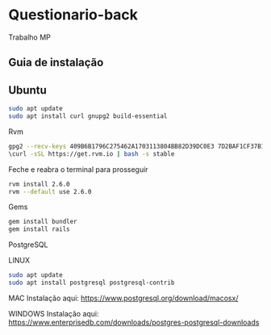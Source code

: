 # Questionario-back
Trabalho MP
## Guia de instalação

## Ubuntu
```sh
sudo apt update
sudo apt install curl gnupg2 build-essential
```
Rvm
```sh
gpg2 --recv-keys 409B6B1796C275462A1703113804BB82D39DC0E3 7D2BAF1CF37B13E2069D6956105BD0E739499BDB
\curl -sSL https://get.rvm.io | bash -s stable
```
Feche e reabra o terminal para prosseguir
```sh
rvm install 2.6.0
rvm --default use 2.6.0
```

Gems
```sh
gem install bundler
gem install rails
```

PostgreSQL

LINUX
```sh
sudo apt update
sudo apt install postgresql postgresql-contrib
```

MAC
Instalação aqui: https://www.postgresql.org/download/macosx/

WINDOWS
Instalação aqui: https://www.enterprisedb.com/downloads/postgres-postgresql-downloads